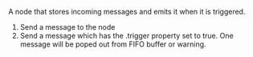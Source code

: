 A node that stores incoming messages and emits it when it is triggered.

1. Send a message to the node
2. Send a message which has the .trigger property set to true. One message will be poped out from FIFO buffer or warning.
